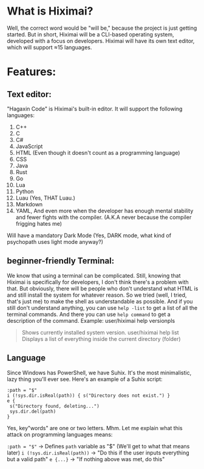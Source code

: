 # What is Hiximai?

Well, the correct word would be "will be," because the project is just getting started.
But in short, Hiximai will be a CLI-based operating system, developed with a focus on developers.
Hiximai will have its own text editor, which will support ≈15 languages.

# Features:

## Text editor:

"Hagaxin Code" is Hiximai's built-in editor.
It will support the following languages:
1. C++
2. C
3. C#
4. JavaScript
5. HTML (Even though it doesn't count as a programming language)
6. CSS
7. Java
8. Rust
9. Go
10. Lua
11. Python
12. Luau (Yes, THAT Luau.)
13. Markdown
14. YAML,
And even more when the developer has enough mental stability and fewer fights with the compiler. (A.K.A never because the compiler frigging hates me)

Will have a mandatory Dark Mode (Yes, DARK mode, what kind of psychopath uses light mode anyway?)

## beginner-friendly Terminal:

We know that using a terminal can be complicated. Still, knowing that Hiximai is specifically for developers, I don't think there's a problem with that.
But obviously, there will be people who don't understand what HTML is and still install the system for whatever reason.
So we tried (well, I tried, that's just me) to make the shell as understandable as possible.
And if you still don't understand anything, you can use `help -list` to get a list of all the terminal commands.
And there you can use `help command` to get a description of the command.
Example:
user/hiximai help versionpls
> Shows currently installed system version.
user/hiximai help list
> Displays a list of everything inside the current directory (folder) 

## Language
Since Windows has PowerShell, we have Suhix. It's the most minimalistic, lazy thing you'll ever see. Here's an example of a Suhix script:

```hix
:path = "$"
i (!sys.dir.isReal(path)) { s("Directory does not exist.") }
e {
 s("Directory found, deleting...")
 sys.dir.del(path)
}
```

Yes, key"words" are one or two letters. Mhm. Let me explain what this attack on programming languages ​​means:

`:path = "$"` -> Defines `path` variable as "$" (We'll get to what that means later)
`i (!sys.dir.isReal(path))` -> "Do this if the user inputs everything but a valid path"
`e {...}` -> "If nothing above was met, do this"
